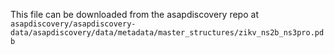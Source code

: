 This file can be downloaded from the asapdiscovery repo at
`asapdiscovery/asapdiscovery-data/asapdiscovery/data/metadata/master_structures/zikv_ns2b_ns3pro.pdb`